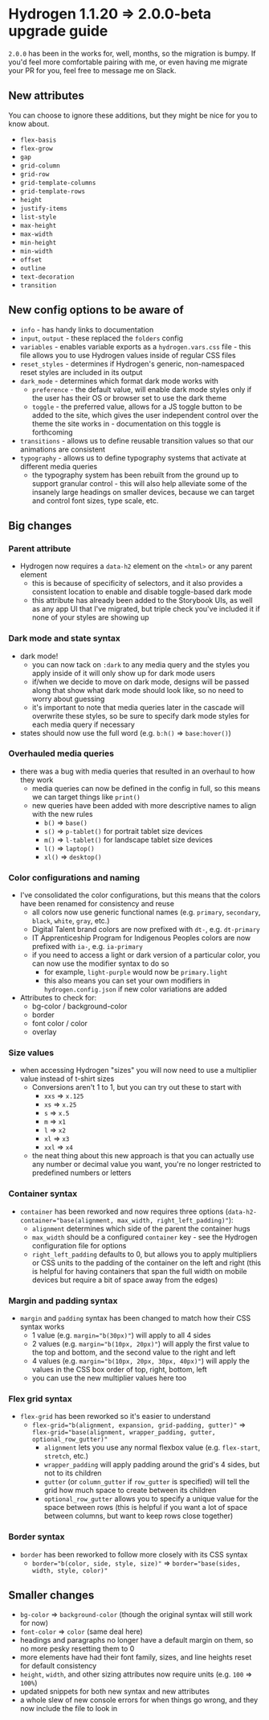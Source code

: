 # Hydrogen 1.1.20 => 2.0.0-beta upgrade guide

`2.0.0` has been in the works for, well, months, so the migration is bumpy. If you'd feel more comfortable pairing with me, or even having me migrate your PR for you, feel free to message me on Slack.

## New attributes

You can choose to ignore these additions, but they might be nice for you to know about.

- `flex-basis`
- `flex-grow`
- `gap`
- `grid-column`
- `grid-row`
- `grid-template-columns`
- `grid-template-rows`
- `height`
- `justify-items`
- `list-style`
- `max-height`
- `max-width`
- `min-height`
- `min-width`
- `offset`
- `outline`
- `text-decoration`
- `transition`

## New config options to be aware of

- `info` - has handy links to documentation
- `input`, `output` - these replaced the `folders` config
- `variables` - enables variable exports as a `hydrogen.vars.css` file - this file allows you to use Hydrogen values inside of regular CSS files
- `reset_styles` - determines if Hydrogen's generic, non-namespaced reset styles are included in its output
- `dark_mode` - determines which format dark mode works with
  - `preference` - the default value, will enable dark mode styles only if the user has their OS or browser set to use the dark theme
  - `toggle` - the preferred value, allows for a JS toggle button to be added to the site, which gives the user independent control over the theme the site works in - documentation on this toggle is forthcoming
- `transitions` - allows us to define reusable transition values so that our animations are consistent
- `typography` - allows us to define typography systems that activate at different media queries
  - the typography system has been rebuilt from the ground up to support granular control - this will also help alleviate some of the insanely large headings on smaller devices, because we can target and control font sizes, type scale, etc.

## Big changes

### Parent attribute

- Hydrogen now requires a `data-h2` element on the `<html>` or any parent element
  - this is because of specificity of selectors, and it also provides a consistent location to enable and disable toggle-based dark mode
  - this attribute has already been added to the Storybook UIs, as well as any app UI that I've migrated, but triple check you've included it if none of your styles are showing up

### Dark mode and state syntax

- dark mode!
  - you can now tack on `:dark` to any media query and the styles you apply inside of it will only show up for dark mode users
  - if/when we decide to move on dark mode, designs will be passed along that show what dark mode should look like, so no need to worry about guessing
  - it's important to note that media queries later in the cascade will overwrite these styles, so be sure to specify dark mode styles for each media query if necessary
- states should now use the full word (e.g. `b:h()` => `base:hover()`)

### Overhauled media queries

- there was a bug with media queries that resulted in an overhaul to how they work
  - media queries can now be defined in the config in full, so this means we can target things like `print()`
  - new queries have been added with more descriptive names to align with the new rules
    - `b()` => `base()`
    - `s()` => `p-tablet()` for portrait tablet size devices
    - `m()` => `l-tablet()` for landscape tablet size devices
    - `l()` => `laptop()`
    - `xl()` => `desktop()`

### Color configurations and naming

- I've consolidated the color configurations, but this means that the colors have been renamed for consistency and reuse
  - all colors now use generic functional names (e.g. `primary`, `secondary`, `black`, `white`, `gray`, etc.)
  - Digital Talent brand colors are now prefixed with `dt-`, e.g. `dt-primary`
  - IT Apprenticeship Program for Indigenous Peoples colors are now prefixed with `ia-`, e.g. `ia-primary`
  - if you need to access a light or dark version of a particular color, you can now use the modifier syntax to do so
    - for example, `light-purple` would now be `primary.light`
    - this also means you can set your own modifiers in `hydrogen.config.json` if new color variations are added
- Attributes to check for:
  - bg-color / background-color
  - border
  - font color / color
  - overlay

### Size values

- when accessing Hydrogen "sizes" you will now need to use a multiplier value instead of t-shirt sizes
  - Conversions aren't 1 to 1, but you can try out these to start with
    - `xxs` => `x.125`
    - `xs` => `x.25`
    - `s` => `x.5`
    - `m` => `x1`
    - `l` => `x2`
    - `xl` => `x3`
    - `xxl` => `x4`
  - the neat thing about this new approach is that you can actually use any number or decimal value you want, you're no longer restricted to predefined numbers or letters

### Container syntax

- `container` has been reworked and now requires three options (`data-h2-container="base(alignment, max_width, right_left_padding)"`):
  - `alignment` determines which side of the parent the container hugs
  - `max_width` should be a configured `container` key - see the Hydrogen configuration file for options
  - `right_left_padding` defaults to 0, but allows you to apply multipliers or CSS units to the padding of the container on the left and right (this is helpful for having containers that span the full width on mobile devices but require a bit of space away from the edges)

### Margin and padding syntax

- `margin` and `padding` syntax has been changed to match how their CSS syntax works
  - 1 value (e.g. `margin="b(30px)"`) will apply to all 4 sides
  - 2 values (e.g. `margin="b(10px, 20px)"`) will apply the first value to the top and bottom, and the second value to the right and left
  - 4 values (e.g. `margin="b(10px, 20px, 30px, 40px)"`) will apply the values in the CSS box order of top, right, bottom, left
  - you can use the new multiplier values here too

### Flex grid syntax

- `flex-grid` has been reworked so it's easier to understand
  - `flex-grid="b(alignment, expansion, grid-padding, gutter)"` => `flex-grid="base(alignment, wrapper_padding, gutter, optional_row_gutter)"`
    - `alignment` lets you use any normal flexbox value (e.g. `flex-start`, `stretch`, etc.)
    - `wrapper_padding` will apply padding around the grid's 4 sides, but not to its children
    - `gutter` (or `column_gutter` if `row_gutter` is specified) will tell the grid how much space to create between its children
    - `optional_row_gutter` allows you to specify a unique value for the space between rows (this is helpful if you want a lot of space between columns, but want to keep rows close together)

### Border syntax

- `border` has been reworked to follow more closely with its CSS syntax
  - `border="b(color, side, style, size)"` => `border="base(sides, width, style, color)"`

## Smaller changes

- `bg-color` => `background-color` (though the original syntax will still work for now)
- `font-color` => `color` (same deal here)
- headings and paragraphs no longer have a default margin on them, so no more pesky resetting them to 0
- more elements have had their font family, sizes, and line heights reset for default consistency
- `height`, `width`, and other sizing attributes now require units (e.g. `100` => `100%`)
- updated snippets for both new syntax and new attributes
- a whole slew of new console errors for when things go wrong, and they now include the file to look in
